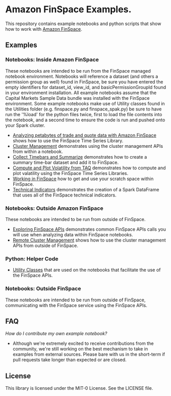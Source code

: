 # Amazon FinSpace Examples. 
This repository contains example notebooks and python scripts that show how to work with [Amazon FinSpace](https://aws.amazon.com/finspace/).

## Examples

### Notebooks: Inside Amazon FinSpace

These notebooks are intended to be run from the FinSpace managed notebook environment. Notebooks will reference a dataset (and others a permission group as well) found in FinSpace, be sure you have entered the empty identifiers for dataset_id, view_id, and basicPermissionGroupId found in your environment installation. All example notebooks assume that the Capital Markets Sample Data bundle was installed with the FinSpace environment. Some example notebooks make use of Utility classes found in the Utilities folder (e.g. finspace.py and finspace_spak.py) be sure to have run the '%load' for the python files twice, first to load the file contents into the notebook, and a second time to ensure the code is run and pushed onto your Spark cluster.

- [Analyzing petabytes of trade and quote data with Amazon FinSpace](notebooks/analyze_trade_and_quote_data/) shows how to use the FinSpace Time Series Library.  
- [Cluster Management](notebooks/cluster_management/) demonstrates using the cluster management APIs from within a  notebook.  
- [Collect Timebars and Summarize](notebooks/collect_timebars_and_summarize/) demonstrates how to create a summary time-bar dataset and add it to FinSpace.  
- [Compute and Plot Volatility from TAQ](notebooks/compute_and_plot_volatility_from_taq/) demonstrates how to compute and plot valatility using the FinSpace Time Series Libraries.  
- [Working in FinSpace](notebooks/working_in_finspace/) how to get and use your scratch space within FinSpace. 
- [Technical Indicators](notebooks/technical_indicators/) demonstrates the creation of a Spark DataFrame that uses all of the FinSpace technical indicators. 

### Notebooks: Outside Amazon FinSpace

These notebooks are intended to be run from outside of FinSpace. 

- [Exploring FinSpace APIs](notebooks/exploring_finspace_apis/) demonstrates common FinSpace APIs calls you will use when analyzing data within FinSpace notebooks.  
- [Remote Cluster Management](notebooks/remote_cluster_management/) shows how to use the cluster management APIs from outside of FinSpace.

### Python: Helper Code

- [Utility Classes](notebooks/Utilities/) that are used on the notebooks that facilitate the use of the FinSpace APIs.  

### Notebooks: Outside FinSpace
These notebooks are intended to be run from outside of FinSpace, communicating with the FinSpace service using the FinSpace APIs.

## FAQ

*How do I contribute my own example notebook?*

- Although we're extremely excited to receive contributions from the community, we're still working on the best mechanism to take in examples from external sources.  Please bare with us in the short-term if pull requests take longer than expected or are closed.

## License

This library is licensed under the MIT-0 License. See the LICENSE file.

